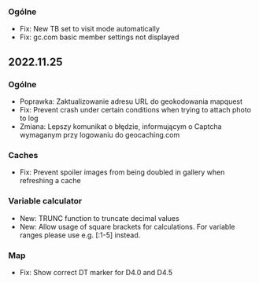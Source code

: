 
### Ogólne
- Fix: New TB set to visit mode automatically
- Fix: gc.com basic member settings not displayed

## 2022.11.25

### Ogólne
- Poprawka: Zaktualizowanie adresu URL do geokodowania mapquest
- Fix: Prevent crash under certain conditions when trying to attach photo to log
- Zmiana: Lepszy komunikat o błędzie, informującym o Captcha wymaganym przy logowaniu do geocaching.com

### Caches
- Fix: Prevent spoiler images from being doubled in gallery when refreshing a cache

### Variable calculator
- New: TRUNC function to truncate decimal values
- New: Allow usage of square brackets for calculations. For variable ranges please use e.g. \[:1-5\] instead.

### Map
- Fix: Show correct DT marker for D4.0 and D4.5

